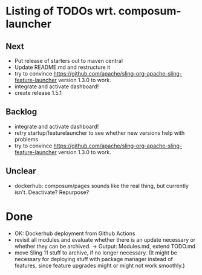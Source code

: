# Listing of TODOs wrt. composum-launcher

## Next

- Put release of starters out to maven central
- Update README.md and restructure it
- try to convince https://github.com/apache/sling-org-apache-sling-feature-launcher version 1.3.0 to work.
- integrate and activate dashboard!
- create release 1.5.1

## Backlog

- integrate and activate dashboard!
- retry startup/featurelauncher to see whether new versions help with problems
- try to convince https://github.com/apache/sling-org-apache-sling-feature-launcher version 1.3.0 to work.

## Unclear

- dockerhub: composum/pages sounds like the real thing, but currently isn't. Deactivate? Repurpose?

# Done

- OK: Dockerhub deployment from Github Actions
- revisit all modules and evaluate whether there is an update necessary or whether they can be archived. -> Output:
  Modules.md, extend TODO.md
- move Sling 11 stuff to archive, if no longer necessary. (It might be necessary for deploying stuff with package
  manager instead of features, since feature upgrades might or might not work smoothly.)
